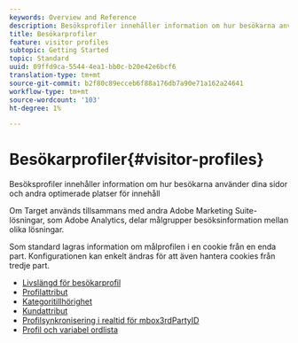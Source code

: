 ```yaml
---
keywords: Overview and Reference
description: Besöksprofiler innehåller information om hur besökarna använder dina sidor och andra optimerade platser för innehåll
title: Besökarprofiler
feature: visitor profiles
subtopic: Getting Started
topic: Standard
uuid: 09ffd9ca-5544-4ea1-bb0c-b20e42e6bcf6
translation-type: tm+mt
source-git-commit: b2f80c89ecceb6f88a176db7a90e71a162a24641
workflow-type: tm+mt
source-wordcount: '103'
ht-degree: 1%

---
```



# Besökarprofiler{#visitor-profiles}

Besöksprofiler innehåller information om hur besökarna använder dina sidor och andra optimerade platser för innehåll

Om Target används tillsammans med andra Adobe Marketing Suite-lösningar, som Adobe Analytics, delar målgrupper besöksinformation mellan olika lösningar.

Som standard lagras information om målprofilen i en cookie från en enda part. Konfigurationen kan enkelt ändras för att även hantera cookies från tredje part.

- [Livslängd för besökarprofil](visitor-profile-lifetime.md)
- [Profilattribut](profile-parameters.md)
- [Kategoritillhörighet](category-affinity.md)
- [Kundattribut](working-with-customer-attributes.md)
- [Profilsynkronisering i realtid för mbox3rdPartyID](3rd-party-id.md)
- [Profil och variabel ordlista](variables-profiles-parameters-methods.md)
